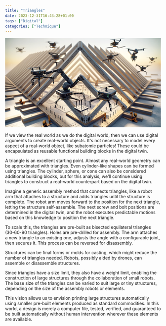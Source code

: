 ```yaml
---
title: "Triangles"
date: 2023-12-31T16:43:28+01:00
tags: ["Digital"]
categories: ["Technique"]
---
```

![Triangles](spider-assembly.png)

If we view the real world as we do the digital world, then we can use digital arguments to create real-world objects. It's not necessary to model every aspect of a real-world object, like subatomic particles! These could be encapsulated as reusable functional building blocks in the digital twin.

A triangle is an excellent starting point. Almost any real-world geometry can be approximated with triangles. Even cylinder-like shapes can be formed using triangles. The cylinder, sphere, or cone can also be considered additional building blocks, but for this analysis, we'll continue using triangles to construct a real-world counterpart based on the digital twin.

Imagine a generic assembly method that connects triangles, like a robot arm that attaches to a structure and adds triangles until the structure is complete. The robot arm moves forward to the position for the next triangle, letting the structure self-assemble. The next screw and bolt positions are determined in the digital twin, and the robot executes predictable motions based on this knowledge to position the next triangle.

To scale this, the triangles are pre-built as bisected equilateral triangles (30-60-90 triangles). Holes are pre-drilled for assembly. The arm attaches a new triangle to an existing one, adjusts the angle with a configurable joint, then secures it. This process can be reversed for disassembly.

Structures can be final forms or molds for casting, which might reduce the number of triangles needed. Robots, possibly aided by drones, can assemble or disassemble structures.

Since triangles have a size limit, they also have a weight limit, enabling the construction of large structures through the collaboration of small robots. The base size of the triangles can be varied to suit large or tiny structures, depending on the size of the assembly robots or elements.

This vision allows us to envision printing large structures automatically using smaller pre-built elements produced as standard commodities. In this world, a design is merely a computer file, tested, verified, and guaranteed to be built automatically without human intervention wherever these elements are available.
